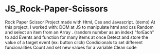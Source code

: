 # JS_Rock-Paper-Scissors
Rock Paper Scissor Project made with Html, Css and Javascript. (demo)  At this project, I worked with:  DOM at JS to manipulate html and css Random and select an item from an Array . (random number as an index) "forEach" to add Events and function for many items at once Detect and store the value of a target event (ex: button click) Condicionals to set different funcionalities Count and set new values for a variable Clean code
